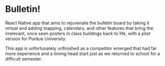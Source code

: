 # Bulletin!

React Native app that aims to rejuvenate the bulletin board by taking it virtual and adding mapping, calendars, and other features that bring the irrelevant, once seen posters in class buildings back to life, with a pilot version for Purdue University.
 
This app is unfortunately unfinished as a competitor emerged that had far more experience and a timing head start just as we returned to school for a difficult semester.
